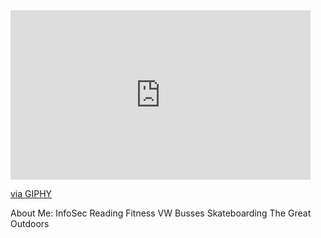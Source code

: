<iframe src="https://giphy.com/embed/26ufi8YuYu2BxVS48" width="480" height="271" style="" frameBorder="0" class="giphy-embed" allowFullScreen></iframe><p><a href="https://giphy.com/gifs/southparkgifs-26ufi8YuYu2BxVS48">via GIPHY</a></p>

About Me:
InfoSec
Reading 
Fitness
VW Busses
Skateboarding
The Great Outdoors
